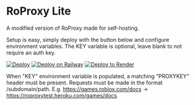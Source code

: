 # RoProxy Lite
A modified version of RoProxy made for self-hosting.

Setup is easy, simply deploy with the button below and configure environment variables. The KEY variable is optional, leave blank to not require an auth key.

[![Deploy](https://www.herokucdn.com/deploy/button.svg)](https://heroku.com/deploy?template=https://github.com/ukendio/roproxy-lite)
[![Deploy on Railway](https://railway.app/button.svg)](https://railway.app/new/template/fV9Lxm)
[![Deploy to Render](https://render.com/images/deploy-to-render-button.svg)](https://render.com/deploy)

When "KEY" environment variable is populated, a matching "PROXYKEY" header must be present. Requests must be made in the format /subdomain/path. E.g. https://games.roblox.com/docs -> https://roproxytest.heroku.com/games/docs

